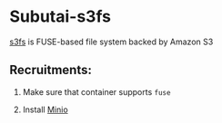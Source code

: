 # Subutai-s3fs

[s3fs](https://github.com/s3fs-fuse/s3fs-fuse)  is FUSE-based file system backed by Amazon S3

## Recruitments:

1) Make sure that container supports `fuse`

2) Install [Minio](https://bazaar.subutai.io/products/1437)
